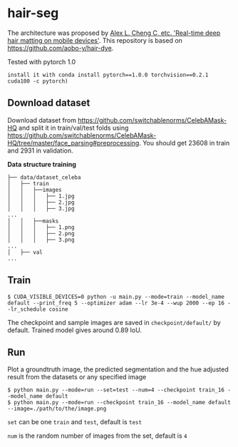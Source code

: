 # hair-seg

The architecture was proposed by [Alex L. Cheng C, etc. 'Real-time deep hair matting on mobile devices'](https://arxiv.org/pdf/1712.07168.pdf). This repository is based on https://github.com/aobo-y/hair-dye.

Tested with pytorch 1.0 
```
install it with conda install pytorch==1.0.0 torchvision==0.2.1 cuda100 -c pytorch)
```

## Download dataset

Download dataset from https://github.com/switchablenorms/CelebAMask-HQ and split it in train/val/test folds using https://github.com/switchablenorms/CelebAMask-HQ/tree/master/face_parsing#preprocessing. You should get 23608 in train and 2931 in validation.


**Data structure training**
```
├── data/dataset_celeba
│   ├── train
│   │   ├──images
│   │   │   ├── 1.jpg
│   │   │   ├── 2.jpg
│   │   │   ├── 3.jpg
...
│   │   ├──masks
│   │   │   ├── 1.png
│   │   │   ├── 2.png
│   │   │   ├── 3.png
...
│   ├── val
...
```

## Train

```
$ CUDA_VISIBLE_DEVICES=0 python -u main.py --mode=train --model_name default --print_freq 5 --optimizer adam --lr 3e-4 --wup 2000 --ep 16 --lr_schedule cosine
```

The checkpoint and sample images are saved in `checkpoint/default/` by default.
Trained model gives around 0.89 IoU.

## Run

Plot a groundtruth image, the predicted segmentation and the hue adjusted result from the datasets or any specified image

```
$ python main.py --mode=run --set=test --num=4 --checkpoint train_16 --model_name default
$ python main.py --mode=run --checkpoint train_16 --model_name default --image=./path/to/the/image.png
```

`set` can be one `train` and `test`, default is `test`

`num` is the random number of images from the set, default is `4`

